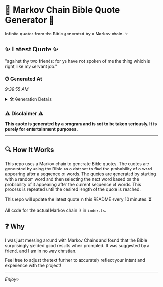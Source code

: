 # 📖 Markov Chain Bible Quote Generator 📖

Infinite quotes from the Bible generated by a Markov chain. ✨

## ✨ Latest Quote ✨
"against thy two friends: for ye have not spoken of me the thing which is right, like my servant job."

### ⏰ Generated At
*9:39:55 AM*

<details>
    <summary>🛠️ Generation Details</summary>
    <p>
        <strong>🌱 Seed:</strong> against<br>
        <strong>🔄 Iterations:</strong> 19<br>
        <strong>📜 Context History:</strong><br>[ against ]: thy<br>[ against, thy ]: two<br>[ against, thy, two ]: friends:<br>[ against, thy, two, friends: ]: for<br>[ against, thy, two, friends:, for ]: ye<br>[ against, thy, two, friends:, for, ye ]: have<br>[ thy, two, friends:, for, ye, have ]: not<br>[ two, friends:, for, ye, have, not ]: spoken<br>[ friends:, for, ye, have, not, spoken ]: of<br>[ for, ye, have, not, spoken, of ]: me<br>[ ye, have, not, spoken, of, me ]: the<br>[ have, not, spoken, of, me, the ]: thing<br>[ not, spoken, of, me, the, thing ]: which<br>[ spoken, of, me, the, thing, which ]: is<br>[ of, me, the, thing, which, is ]: right,<br>[ me, the, thing, which, is, right, ]: like<br>[ the, thing, which, is, right,, like ]: my<br>[ thing, which, is, right,, like, my ]: servant<br>[ which, is, right,, like, my, servant ]: job.<br>
    </p>
</details>

### ⚠️ Disclaimer ⚠️
**This quote is generated by a program and is not to be taken seriously. It is purely for entertainment purposes.**

---

## 🔍 How It Works

This repo uses a Markov chain to generate Bible quotes. The quotes are generated by using the Bible as a dataset to find the probability of a word appearing after a sequence of words. The quotes are generated by starting with a random word and then selecting the next word based on the probability of it appearing after the current sequence of words. This process is repeated until the desired length of the quote is reached.

This repo will update the latest quote in this README every 10 minutes. ⏳

All code for the actual Markov chain is in `index.ts`.

## ❓ Why

I was just messing around with Markov Chains and found that the Bible surprisingly yielded good results when prompted. 
It was suggested by a friend, and I am in no way christian.

Feel free to adjust the text further to accurately reflect your intent and experience with the project!

---

*Enjoy*✨
